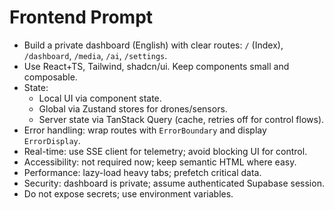 # Frontend Prompt

- Build a private dashboard (English) with clear routes: `/` (Index), `/dashboard`, `/media`, `/ai`, `/settings`.
- Use React+TS, Tailwind, shadcn/ui. Keep components small and composable.
- State:
  - Local UI via component state.
  - Global via Zustand stores for drones/sensors.
  - Server state via TanStack Query (cache, retries off for control flows).
- Error handling: wrap routes with `ErrorBoundary` and display `ErrorDisplay`.
- Real-time: use SSE client for telemetry; avoid blocking UI for control.
- Accessibility: not required now; keep semantic HTML where easy.
- Performance: lazy-load heavy tabs; prefetch critical data.
- Security: dashboard is private; assume authenticated Supabase session.
- Do not expose secrets; use environment variables.

